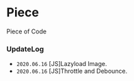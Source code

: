# Piece

Piece of Code

### UpdateLog

- `2020.06.16` [JS]Lazyload Image.
- `2020.06.16` [JS]Throttle and Debounce.
